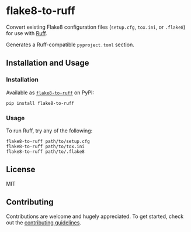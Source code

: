 # flake8-to-ruff

Convert existing Flake8 configuration files (`setup.cfg`, `tox.ini`, or `.flake8`) for use with
[Ruff](https://github.com/charliermarsh/ruff).

Generates a Ruff-compatible `pyproject.toml` section.

## Installation and Usage

### Installation

Available as [`flake8-to-ruff`](https://pypi.org/project/flake8-to-ruff/) on PyPI:

```shell
pip install flake8-to-ruff
```

### Usage

To run Ruff, try any of the following:

```shell
flake8-to-ruff path/to/setup.cfg
flake8-to-ruff path/to/tox.ini
flake8-to-ruff path/to/.flake8
```

## License

MIT

## Contributing

Contributions are welcome and hugely appreciated. To get started, check out the
[contributing guidelines](https://github.com/charliermarsh/ruff/blob/main/CONTRIBUTING.md).
